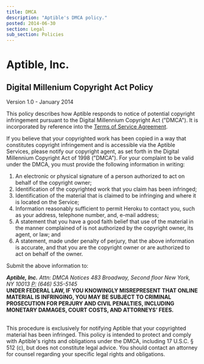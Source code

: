 ```yaml
---
title: DMCA
description: "Aptible's DMCA policy."
posted: 2014-06-30
section: Legal
sub_section: Policies
---
```


Aptible, Inc.
=============
Digital Millenium Copyright Act Policy
----------------------------------------

Version 1.0 - January 2014

This policy describes how Aptible responds to notice of potential copyright infringement pursuant to the Digital Millennium Copyright Act ("DMCA"). It is incorporated by reference into the [Terms of Service Agreement](/terms).

If you believe that your copyrighted work has been copied in a way that constitutes copyright infringement and is accessible via the Aptible Services, please notify our copyright agent, as set forth in the Digital Millennium Copyright Act of 1998 ("DMCA"). For your complaint to be valid under the DMCA, you must provide the following information in writing:

1. An electronic or physical signature of a person authorized to act on behalf of the copyright owner;
1. Identification of the copyrighted work that you claim has been infringed;
1. Identification of the material that is claimed to be infringing and where it is located on the Service;
1. Information reasonably sufficient to permit Heroku to contact you, such as your address, telephone number, and, e-mail address;
1. A statement that you have a good faith belief that use of the material in the manner complained of is not authorized by the copyright owner, its agent, or law; and
1. A statement, made under penalty of perjury, that the above information is accurate, and that you are the copyright owner or are authorized to act on behalf of the owner.


Submit the above information to:

<address>
  <strong>Aptible, Inc.</strong>
  Attn: DMCA Notices
  483 Broadway, Second floor
  New York, NY 10013
  <abbr title="Phone">P:</abbr> (646) 535-5145
  <legal@aptible.com>
</address>

<div class="highlight"><strong>UNDER FEDERAL LAW, IF YOU KNOWINGLY MISREPRESENT THAT ONLINE MATERIAL IS INFRINGING, YOU MAY BE SUBJECT TO CRIMINAL PROSECUTION FOR PERJURY AND CIVIL PENALTIES, INCLUDING MONETARY DAMAGES, COURT COSTS, AND ATTORNEYS’ FEES.</strong></div><br>

This procedure is exclusively for notifying Aptible that your copyrighted material has been infringed. This policy is intended to protect and comply with Aptible's rights and obligations under the DMCA, including 17 U.S.C. § 512 &#40;c), but does not constitute legal advice. You should contact an attorney for counsel regarding your specific legal rights and obligations.
